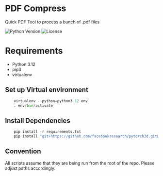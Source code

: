 # PDF Compress

Quick PDF Tool to process a bunch of .pdf files

![Python Version](https://img.shields.io/badge/python-3.12-blue)
![License](https://img.shields.io/github/license/mihai-mc/pdf-compress)

[//]: # (![CI]&#40;https://github.com/mihai-mc/ngp/actions/workflows/main.yml/badge.svg&#41;)

# Requirements

* Python 3.12
* pip3
* virtualenv

## Set up Virtual environment

``` python
    virtualenv --python=python3.12 env
    . env/bin/activate
```

## Install Dependencies

``` python
    pip install -r requirements.txt
    pip install "git+https://github.com/facebookresearch/pytorch3d.git@V0.7.8" --no-build-isolation
```

## Convention

All scripts assume that they are being run from the root of the repo. Please adjust paths accordingly.
